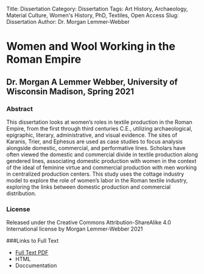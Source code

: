 Title: Dissertation
Category: Dissertation
Tags: Art History, Archaeology, Material Culture, Women's History, PhD, Textiles, Open Access
Slug: Dissertation
Author: Dr. Morgan Lemmer-Webber

# Women and Wool Working in the Roman Empire

## Dr. Morgan A Lemmer Webber, University of Wisconsin Madison, Spring 2021 

### Abstract

This dissertation looks at women’s roles in textile production in the Roman
Empire, from the first through third centuries C.E., utilizing archaeological,
epigraphic, literary, administrative, and visual evidence. The sites of Karanis, Trier,
and Ephesus are used as case studies to focus analysis alongside domestic,
commercial, and performative lines. Scholars have often viewed the domestic and
commercial divide in textile production along gendered lines, associating domestic
production with women in the context of the ideal of feminine virtue and
commercial production with men working in centralized production centers. This
study uses the cottage industry model to explore the role of women’s labor in the
Roman textile industry, exploring the links between domestic production and
commercial distribution.

### License

Released under the Creative Commons Attribution-ShareAlike 4.0 International license by Morgan Lemmer-Webber 2021

###Links to Full Text

* [Full Text PDF]({static}/pdfs/Dissertation.pdf)
* HTML
* Doccumentation
